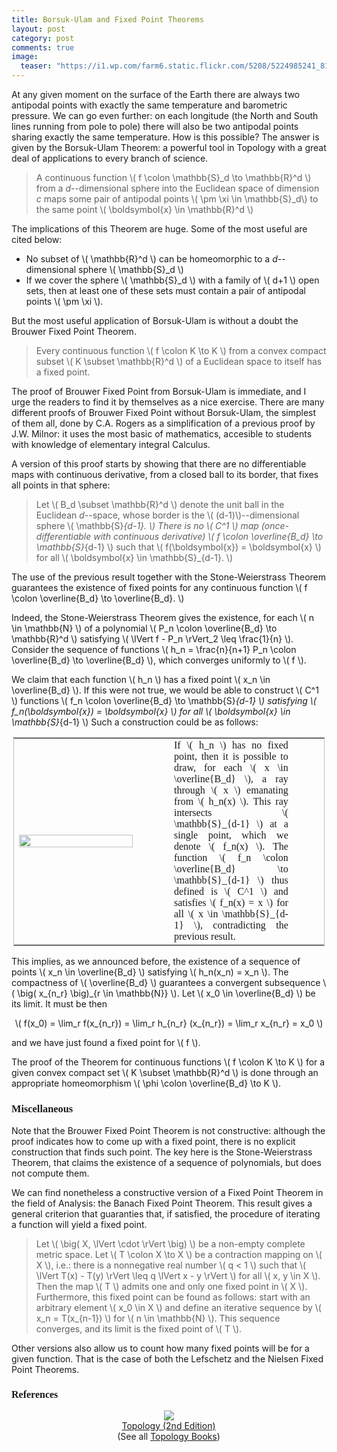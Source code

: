 ```yaml
---
title: Borsuk-Ulam and Fixed Point Theorems
layout: post
category: post
comments: true
image:
  teaser: "https://i1.wp.com/farm6.static.flickr.com/5208/5224985241_813dab62b3_o_d.jpg"
---
```


At any given moment on the surface of the Earth there are always two antipodal points with exactly the same temperature and barometric pressure.  We can go even further: on each longitude (the North and South lines running from pole to pole) there will also be two antipodal points sharing exactly the same temperature.  How is this possible?  The answer is given by the Borsuk-Ulam Theorem: a powerful tool in Topology with a great deal of applications to every branch of science.

> A continuous function \\( f \colon \mathbb{S}_d \to \mathbb{R}^d \\) from a *d*--dimensional sphere into the Euclidean space of dimension *c* maps some pair of antipodal points \\( \pm \xi \in \mathbb{S}_d\\) to the same point \\( \boldsymbol{x} \in \mathbb{R}^d \\)

The implications of this Theorem are huge.  Some of the most useful are cited below:

+ No subset of \\( \mathbb{R}^d \\) can be homeomorphic to a *d*--dimensional sphere \\( \mathbb{S}_d \\)
+ If we cover the sphere \\( \mathbb{S}_d \\) with a family of \\( d+1 \\) open sets,  then at least one of these sets must contain a pair of antipodal points \\( \pm \xi \\).

But the most useful application of Borsuk-Ulam is without a doubt the Brouwer Fixed Point Theorem.

> Every continuous function \\( f \colon K \to K \\) from a convex compact subset \\( K \subset \mathbb{R}^d \\) of a Euclidean space to itself has a fixed point.

The proof of Brouwer Fixed Point from Borsuk-Ulam is immediate, and I urge the readers to find it by themselves as a nice exercise.  There are many different proofs of Brouwer Fixed Point without Borsuk-Ulam, the simplest of them all, done by C.A. Rogers as a simplification of a previous proof by J.W. Milnor: it uses the most basic of mathematics, accesible to students with knowledge of elementary integral Calculus.

A version of this proof starts by showing that there are no differentiable maps with continuous derivative, from a closed ball to its border, that fixes all points in that sphere:

> Let \\( B_d \subset \mathbb{R}^d \\) denote the unit ball in the Euclidean *d*--space, whose border is the \\( (d-1)\\)--dimensional sphere 
<span>\\( \mathbb{S}_{d-1}. \\)</span>   There is no \\( C^1 \\) map (once-differentiable with continuous derivative)  <span>\\( f \colon \overline{B_d} \to \mathbb{S}_{d-1} \\)</span> such that \\( f(\boldsymbol{x}) = \boldsymbol{x} \\) for all <span>\\( \boldsymbol{x} \in \mathbb{S}_{d-1}. \\)</span>

The use of the previous result together with the Stone-Weierstrass Theorem guarantees the existence of fixed points for any continuous function <span>\\( f \colon \overline{B_d} \to \overline{B_d}. \\)</span>

Indeed, the Stone-Weierstrass Theorem gives the existence, for each \\( n \in \mathbb{N} \\) of a polynomial <span>\\( P_n \colon \overline{B_d} \to \mathbb{R}^d \\)</span> satisfying <span>\\( \lVert f - P_n \rVert_2 \leq \frac{1}{n} \\)</span>.  Consider the sequence of functions <span>\\( h_n = \frac{n}{n+1} P_n \colon \overline{B_d} \to \overline{B_d} \\)</span>, which converges uniformly to \\( f \\).

We claim that each function <span>\\( h_n \\)</span> has a fixed point <span>\\( x_n \in \overline{B_d} \\)</span>.  If this were not true, we would be able to construct \\( C^1 \\) functions <span>\\( f_n \colon \overline{B_d} \to \mathbb{S}_{d-1} \\)</span> satisfying <span>\\( f_n(\boldsymbol{x}) = \boldsymbol{x} \\)</span> for all <span>\\( \boldsymbol{x} \in \mathbb{S}_{d-1} \\)</span>  Such a construction could be as follows:

<table style="width:99%;margin-left:auto;margin-right:auto;border-style:dotted;border-width:1pt;">
	<tbody>
		<tr>
			<td style="vertical-align:middle;width:40%;border-width:0;">
				<img src="https://i1.wp.com/farm6.static.flickr.com/5208/5224985241_813dab62b3_o_d.jpg" alt="" width="100%" />
			</td>
			<td style="width:10%"></td>
			<td style="text-align:justify;font-family:modern;font-size:12pt;width:40%;border-width:0;">
				If <span>\( h_n \)</span> has no fixed point, then it is possible to draw, for each <span>\( x \in \overline{B_d} \)</span>, a ray through \( x \) emanating from <span>\( h_n(x) \)</span>.  This ray intersects <span>\( \mathbb{S}_{d-1} \)</span> at a single point, which we denote <span>\( f_n(x) \)</span>.   The function <span>\( f_n \colon \overline{B_d} \to \mathbb{S}_{d-1} \)</span> thus defined is \( C^1 \) and satisfies <span>\( f_n(x) = x \)</span> for all <span>\( x \in \mathbb{S}_{d-1} \)</span>, contradicting the previous result.
			</td>
			<td style="width:10%"></td>
		</tr>
	</tbody>
</table>

This implies, as we announced before, the existence of a sequence of points <span>\\( x_n \in \overline{B_d} \\)</span> satisfying <span>\\( h_n(x_n) = x_n \\)</span>.  The compactness of <span>\\( \overline{B_d} \\)</span> guarantees a convergent subsequence <span>\\( \big( x_{n_r} \big)_{r \in \mathbb{N}} \\)</span>.  Let <span>\\( x_0 \in \overline{B_d} \\)</span> be its limit.  It must be then

<p style="text-align:center;">
	<span>
		\( f(x_0) = \lim_r f(x_{n_r}) = \lim_r h_{n_r} (x_{n_r}) = \lim_r x_{n_r} = x_0 \)
	</span>
</p>

and we have just found a fixed point for \\( f \\).

The proof of the Theorem for continuous functions \\( f \colon K \to K \\) for a given convex compact set \\( K \subset \mathbb{R}^d \\) is done through an appropriate homeomorphism <span>\\( \phi \colon \overline{B_d} \to K \\)</span>.

<h3 style="text-align:justify;font-family:modern;">Miscellaneous</h3>

Note that the Brouwer Fixed Point Theorem is not constructive: although the proof indicates how to come up with a fixed point, there is no explicit construction that finds such point.  The key here is the Stone-Weierstrass Theorem, that claims the existence of a sequence of polynomials, but does not compute them.

We can find nonetheless a constructive version of a Fixed Point Theorem in the field of Analysis: the Banach Fixed Point Theorem.  This result gives a general criterion that guaranties that, if satisfied, the procedure of iterating a function will yield a fixed point.

> Let \\( \big( X, \lVert \cdot \rVert \big) \\) be a non-empty complete metric space. Let \\( T \colon X \to X \\) be a contraction mapping on \\( X \\), i.e.: there is a nonnegative real number \\( q < 1 \\) such that \\( \lVert T(x) - T(y) \rVert \leq q \lVert x - y \rVert \\) for all \\( x, y \in X \\). Then the map \\( T \\) admits one and only one fixed point in \\( X \\). Furthermore, this fixed point can be found as follows: start with an arbitrary element <span>\\( x_0 \in X \\)</span> and define an iterative sequence by <span>\\( x_n = T(x_{n-1}) \\)<span> for \\( n \in \mathbb{N} \\). This sequence converges, and its limit is the fixed point of \\( T \\).

Other versions also allow us to count how many fixed points will be for a given function.  That is the case of both the Lefschetz and the Nielsen Fixed Point Theorems.

<h3 style="font-family:modern;font-size:12pt;">References</h3>

<p style="text-align:center;"><a href="http://www.amazon.com/gp/product/0131816292/ref=as_li_tf_il?ie=UTF8&amp;tag=blancosilva-20&amp;linkCode=as2&amp;camp=217145&amp;creative=399377&amp;creativeASIN=0131816292"><img border="0" src="http://ws.assoc-amazon.com/widgets/q?_encoding=UTF8&amp;Format=_SL160_&amp;ASIN=0131816292&amp;MarketPlace=US&amp;ID=AsinImage&amp;WS=1&amp;tag=blancosilva-20&amp;ServiceVersion=20070822"></a><img src="http://www.assoc-amazon.com/e/ir?t=blancosilva-20&amp;l=as2&amp;o=1&amp;a=0131816292&amp;camp=217145&amp;creative=399377" width="1" height="1" border="0" alt="" style="border:none!important;margin:0!important;" /><br /><a href="http://www.amazon.com/gp/product/0131816292/ref=as_li_tf_tl?ie=UTF8&amp;tag=blancosilva-20&amp;linkCode=as2&amp;camp=217145&amp;creative=399377&amp;creativeASIN=0131816292">Topology (2nd Edition)</a><img src="http://www.assoc-amazon.com/e/ir?t=blancosilva-20&amp;l=as2&amp;o=1&amp;a=0131816292&amp;camp=217145&amp;creative=399377" width="1" height="1" border="0" alt="" style="border:none!important;margin:0!important;" /><br/> (See all <a href="http://www.amazon.com/Topology-Geometry-Mathematics-Science-Books/b/ref=as_li_tf_tl?ie=UTF8&amp;tag=blancosilva-20&amp;linkCode=as2&amp;camp=217145&amp;creative=399385&amp;creativeASIN=0131816292&amp;ie=UTF8&amp;node=13987">Topology Books</a>)<img src="http://www.assoc-amazon.com/e/ir?t=blancosilva-20&amp;l=as2&amp;o=1&amp;a=0131816292&amp;camp=217145&amp;creative=399385" width="1" height="1" border="0" alt="" style="border:none!important;margin:0!important;" /></p>
